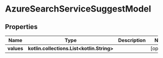 
# AzureSearchServiceSuggestModel

## Properties
Name | Type | Description | Notes
------------ | ------------- | ------------- | -------------
**values** | **kotlin.collections.List&lt;kotlin.String&gt;** |  |  [optional]



